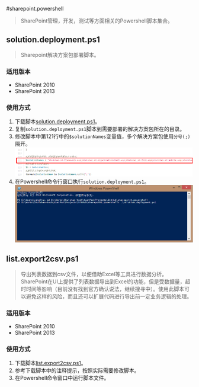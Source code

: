 #sharepoint.powershell
> SharePoint管理，开发，测试等方面相关的Powershell脚本集合。

## solution.deployment.ps1
> Sharepoint解决方案包部署脚本。

### 适用版本 
- SharePoint 2010
- SharePoint 2013

### 使用方式
1. 下载脚本[solution.deployment.ps1](solution.deployment.ps1)。
2. 复制`solution.deployment.ps1`脚本到需要部署的解决方案包所在的目录。
3. 修改脚本中第121行中的`$solutionNames`变量值，多个解决方案包使用`分号(;)`隔开。![需要修改的变量](imgs/solution.deployment.1.png)
4. 在Powershell命令行窗口执行`solution.deployment.ps1`。![需要修改的变量](imgs/solution.deployment.2.png)


## list.export2csv.ps1
> 导出列表数据到csv文件，以便借助Excel等工具进行数据分析。SharePoint在UI上提供了列表数据导出到Excel的功能，但是受数据量，超时时间等影响（目前没有找到官方确认说法，继续搜寻中）。使用此脚本可以避免这样的风险，而且还可以扩展代码进行导出前一定业务逻辑的处理。

### 适用版本 
- SharePoint 2010
- SharePoint 2013

### 使用方式
1. 下载脚本[list.export2csv.ps1](list.export2csv.ps1)。
2. 参考下载脚本中的注释提示，按照实际需要修改脚本。
3. 在Powershell命令窗口中运行脚本文件。